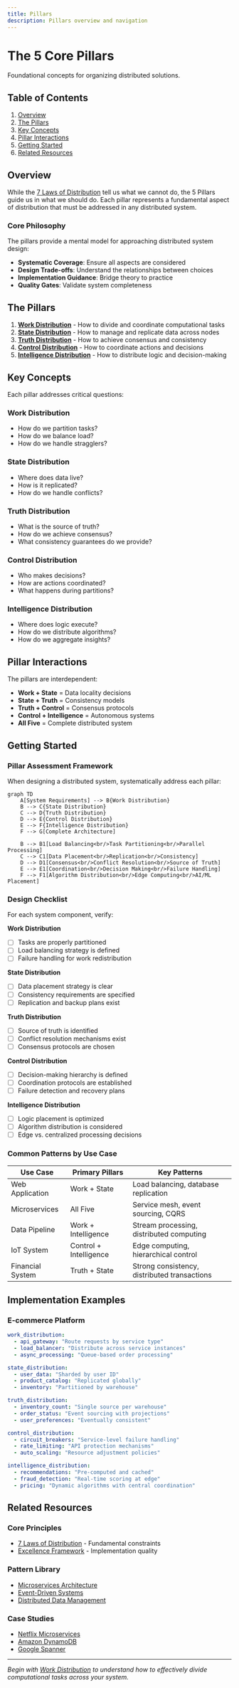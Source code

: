 ```yaml
---
title: Pillars
description: Pillars overview and navigation
---
```


# The 5 Core Pillars

Foundational concepts for organizing distributed solutions.

## Table of Contents

1. [Overview](#overview)
2. [The Pillars](#the-pillars)
3. [Key Concepts](#key-concepts)
4. [Pillar Interactions](#pillar-interactions)
5. [Getting Started](#getting-started)
6. [Related Resources](#related-resources)

## Overview

While the [7 Laws of Distribution](../laws/index.md) tell us what we cannot do, the 5 Pillars guide us in what we should do. Each pillar represents a fundamental aspect of distribution that must be addressed in any distributed system.

### Core Philosophy
The pillars provide a mental model for approaching distributed system design:
- **Systematic Coverage**: Ensure all aspects are considered
- **Design Trade-offs**: Understand the relationships between choices
- **Implementation Guidance**: Bridge theory to practice
- **Quality Gates**: Validate system completeness

## The Pillars

1. **[Work Distribution](work-distribution.md)** - How to divide and coordinate computational tasks
2. **[State Distribution](state-distribution.md)** - How to manage and replicate data across nodes
3. **[Truth Distribution](truth-distribution.md)** - How to achieve consensus and consistency
4. **[Control Distribution](control-distribution.md)** - How to coordinate actions and decisions
5. **[Intelligence Distribution](intelligence-distribution.md)** - How to distribute logic and decision-making

## Key Concepts

Each pillar addresses critical questions:

### Work Distribution
- How do we partition tasks?
- How do we balance load?
- How do we handle stragglers?

### State Distribution
- Where does data live?
- How is it replicated?
- How do we handle conflicts?

### Truth Distribution
- What is the source of truth?
- How do we achieve consensus?
- What consistency guarantees do we provide?

### Control Distribution
- Who makes decisions?
- How are actions coordinated?
- What happens during partitions?

### Intelligence Distribution
- Where does logic execute?
- How do we distribute algorithms?
- How do we aggregate insights?

## Pillar Interactions

The pillars are interdependent:
- **Work + State** = Data locality decisions
- **State + Truth** = Consistency models
- **Truth + Control** = Consensus protocols
- **Control + Intelligence** = Autonomous systems
- **All Five** = Complete distributed system

## Getting Started

### Pillar Assessment Framework

When designing a distributed system, systematically address each pillar:

```mermaid
graph TD
    A[System Requirements] --> B{Work Distribution}
    B --> C{State Distribution}
    C --> D{Truth Distribution}
    D --> E{Control Distribution}
    E --> F{Intelligence Distribution}
    F --> G[Complete Architecture]
    
    B --> B1[Load Balancing<br/>Task Partitioning<br/>Parallel Processing]
    C --> C1[Data Placement<br/>Replication<br/>Consistency]
    D --> D1[Consensus<br/>Conflict Resolution<br/>Source of Truth]
    E --> E1[Coordination<br/>Decision Making<br/>Failure Handling]
    F --> F1[Algorithm Distribution<br/>Edge Computing<br/>AI/ML Placement]
```

### Design Checklist

For each system component, verify:

**Work Distribution**
- [ ] Tasks are properly partitioned
- [ ] Load balancing strategy is defined
- [ ] Failure handling for work redistribution

**State Distribution**
- [ ] Data placement strategy is clear
- [ ] Consistency requirements are specified
- [ ] Replication and backup plans exist

**Truth Distribution**
- [ ] Source of truth is identified
- [ ] Conflict resolution mechanisms exist
- [ ] Consensus protocols are chosen

**Control Distribution**
- [ ] Decision-making hierarchy is defined
- [ ] Coordination protocols are established
- [ ] Failure detection and recovery plans

**Intelligence Distribution**
- [ ] Logic placement is optimized
- [ ] Algorithm distribution is considered
- [ ] Edge vs. centralized processing decisions

### Common Patterns by Use Case

| Use Case | Primary Pillars | Key Patterns |
|----------|----------------|--------------|
| Web Application | Work + State | Load balancing, database replication |
| Microservices | All Five | Service mesh, event sourcing, CQRS |
| Data Pipeline | Work + Intelligence | Stream processing, distributed computing |
| IoT System | Control + Intelligence | Edge computing, hierarchical control |
| Financial System | Truth + State | Strong consistency, distributed transactions |

## Implementation Examples

### E-commerce Platform
```yaml
work_distribution:
  - api_gateway: "Route requests by service type"
  - load_balancer: "Distribute across service instances"
  - async_processing: "Queue-based order processing"

state_distribution:
  - user_data: "Sharded by user ID"
  - product_catalog: "Replicated globally"
  - inventory: "Partitioned by warehouse"

truth_distribution:
  - inventory_count: "Single source per warehouse"
  - order_status: "Event sourcing with projections"
  - user_preferences: "Eventually consistent"

control_distribution:
  - circuit_breakers: "Service-level failure handling"
  - rate_limiting: "API protection mechanisms"
  - auto_scaling: "Resource adjustment policies"

intelligence_distribution:
  - recommendations: "Pre-computed and cached"
  - fraud_detection: "Real-time scoring at edge"
  - pricing: "Dynamic algorithms with central coordination"
```

## Related Resources

### Core Principles
- [7 Laws of Distribution](../laws/index.md) - Fundamental constraints
- [Excellence Framework](../../excellence/framework-overview.md) - Implementation quality

### Pattern Library
- [Microservices Architecture](../../pattern-library/architecture/microservices.md)
- [Event-Driven Systems](../../pattern-library/messaging/event-driven.md)
- [Distributed Data Management](../../pattern-library/data-management/distributed-data.md)

### Case Studies
- [Netflix Microservices](../../architects-handbook/case-studies/social-communication/netflix-microservices.md)
- [Amazon DynamoDB](../../architects-handbook/case-studies/databases/amazon-dynamo.md)
- [Google Spanner](../../architects-handbook/case-studies/databases/google-spanner.md)

---

*Begin with [Work Distribution](work-distribution.md) to understand how to effectively divide computational tasks across your system.*